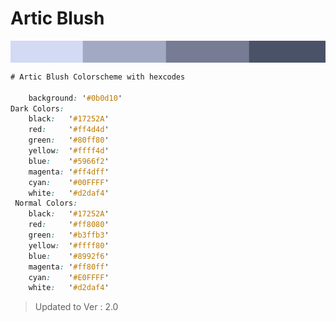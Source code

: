 # Artic Blush
<img align="center" src="https://github.com/articblush/.github/blob/main/src/shades.png">

```css
# Artic Blush Colorscheme with hexcodes

    background: '#0b0d10'
Dark Colors:
    black:   '#17252A'
    red:     '#ff4d4d'
    green:   '#80ff80'
    yellow:  '#ffff4d'
    blue:    '#5966f2'
    magenta: '#ff4dff'
    cyan:    '#00FFFF'
    white:   '#d2daf4'
 Normal Colors:
    black:   '#17252A'
    red:     '#ff8080'
    green:   '#b3ffb3'
    yellow:  '#ffff80'
    blue:    '#8992f6'
    magenta: '#ff80ff'
    cyan:    '#E0FFFF'
    white:   '#d2daf4'

```
> Updated to Ver : 2.0
